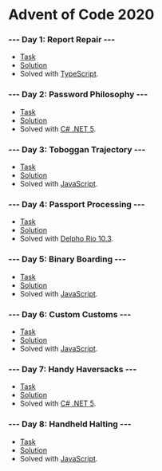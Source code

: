 # Advent of Code 2020

### --- Day 1: Report Repair ---

- [Task](https://adventofcode.com/2020/day/1)
- [Solution](./01/sumto2020.ts)
- Solved with [TypeScript](https://www.typescriptlang.org/).

### --- Day 2: Password Philosophy ---

- [Task](https://adventofcode.com/2020/day/2)
- [Solution](./02/Program.cs)
- Solved with [C# .NET 5](https://dotnet.microsoft.com/).

### --- Day 3: Toboggan Trajectory ---

- [Task](https://adventofcode.com/2020/day/3)
- [Solution](./03/treescounter.js)
- Solved with [JavaScript](https://en.wikipedia.org/wiki/JavaScript).

### --- Day 4: Passport Processing ---

- [Task](https://adventofcode.com/2020/day/4)
- [Solution](./04/PassportCheck.dpr)
- Solved with [Delpho Rio 10.3](https://www.embarcadero.com/).

### --- Day 5: Binary Boarding ---

- [Task](https://adventofcode.com/2020/day/5)
- [Solution](./05/boarding.js)
- Solved with [JavaScript](https://en.wikipedia.org/wiki/JavaScript).

### --- Day 6: Custom Customs ---

- [Task](https://adventofcode.com/2020/day/6)
- [Solution](./06/customs.js)
- Solved with [JavaScript](https://en.wikipedia.org/wiki/JavaScript).

### --- Day 7: Handy Haversacks ---

- [Task](https://adventofcode.com/2020/day/7)
- [Solution](./07/Program.cs)
- Solved with [C# .NET 5](https://dotnet.microsoft.com/).

### --- Day 8: Handheld Halting ---

- [Task](https://adventofcode.com/2020/day/8)
- [Solution](./08/bootloop.js)
- Solved with [JavaScript](https://en.wikipedia.org/wiki/JavaScript).

